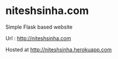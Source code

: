 # niteshsinha.com
Simple Flask based website

Url : http://niteshsinha.com

Hosted at http://niteshsinha.herokuapp.com
